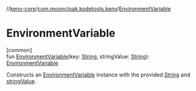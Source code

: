 //[kenv-core](../../index.md)/[com.mooncloak.kodetools.kenv](index.md)/[EnvironmentVariable](-environment-variable.md)

# EnvironmentVariable

[common]\
fun [EnvironmentVariable](-environment-variable.md)(key: [String](https://kotlinlang.org/api/core/kotlin-stdlib/kotlin/-string/index.html), stringValue: [String](https://kotlinlang.org/api/core/kotlin-stdlib/kotlin/-string/index.html)): [EnvironmentVariable](-environment-variable/index.md)

Constructs an [EnvironmentVariable](-environment-variable/index.md) instance with the provided [String](-environment-variable.md) and [stringValue](-environment-variable.md).
